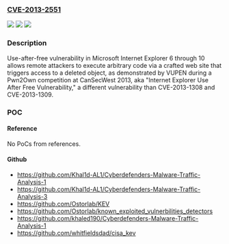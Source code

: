 ### [CVE-2013-2551](https://cve.mitre.org/cgi-bin/cvename.cgi?name=CVE-2013-2551)
![](https://img.shields.io/static/v1?label=Product&message=n%2Fa&color=blue)
![](https://img.shields.io/static/v1?label=Version&message=n%2Fa&color=blue)
![](https://img.shields.io/static/v1?label=Vulnerability&message=n%2Fa&color=brighgreen)

### Description

Use-after-free vulnerability in Microsoft Internet Explorer 6 through 10 allows remote attackers to execute arbitrary code via a crafted web site that triggers access to a deleted object, as demonstrated by VUPEN during a Pwn2Own competition at CanSecWest 2013, aka "Internet Explorer Use After Free Vulnerability," a different vulnerability than CVE-2013-1308 and CVE-2013-1309.

### POC

#### Reference
No PoCs from references.

#### Github
- https://github.com/Khal1d-AL1/Cyberdefenders-Malware-Traffic-Analysis-1
- https://github.com/Khal1d-AL1/Cyberdefenders-Malware-Traffic-Analysis-3
- https://github.com/Ostorlab/KEV
- https://github.com/Ostorlab/known_exploited_vulnerbilities_detectors
- https://github.com/khaled190/Cyberdefenders-Malware-Traffic-Analysis-1
- https://github.com/whitfieldsdad/cisa_kev

